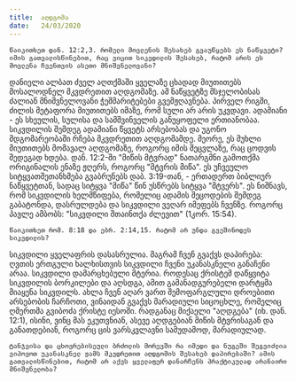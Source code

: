 ```yaml
---
title:  აღდგომა
date:   24/03/2020
---
```


`წაიკითხეთ დან. 12:2,3. რომელი მოვლენის შესახებ გვაუწყებს ეს ნაწყვეტი? იმის გათვალისწინებით, რაც ვიცით სიკვდილის შესახებ, რატომ არის ეს მოვლენა ჩვენთვის ასეთი მნიშვნელოვანი?`

დანიელი ალბათ ძველ აღთქმაში ყველაზე ცხადად მიუთითებს მოსალოდნელ მკვდრეთით აღდგომაზე. ამ ნაწყვეტზე მსჯელობისას ძალიან მნიშვნელოვანი ჭეშმარიტებები გვემჟღავნება. პირველ რიგში, ძილის მეტაფორა მიუთითებს იმაზე, რომ სული არ არის უკვდავი. ადამიანი - ეს სხეულის, სულისა და სამშვინველის განუყოფელი ერთიანობაა. სიკვდილის შემდეგ ადამიანი წყვეტს არსებობას და უგონო მდგომარეობაში რჩება მკვდრეთით აღდგომამდე. მეორე, ეს მუხლი მიუთითებს მომავალ აღდგომაზე, როგორც იმის შეცვლაზე, რაც ცოდვის შედეგად ხდება. დან. 12:2-ში "მიწის მტვრად" ნათარგმნი გამოთქმა ორიგინალის ენაზე ჟღერს, როგორც "მტვრის მიწა". ეს უჩვეულო სიტყვათშეთანხმება გვაბრუნებს დაბ. 3:19-თან, - ერთადერთ ბიბლიურ ნაწყვეტთან, სადაც სიტყვა "მიწა" წინ უსწრებს სიტყვა "მტვერს". ეს ნიშნავს, რომ სიკვდილის ხელმწიფება, რომელიც ადამის შეცოდების შემდეგ გაბატონდა, დასრულდება და სიკვდილი ვეღარ იმეფებს ჩვენზე. როგორც პავლე ამბობს: "სიკვდილი შთაინთქა ძლევით" (1კორ. 15:54).

`წაიკითხეთ რომ. 8:18 და ებრ. 2:14,15. რატომ არ უნდა გვეშინოდეს სიკვდილის?`

სიკვდილი ყველაფრის დასასრულია. მაგრამ ჩვენ გვაქვს დაპირება: ღვთის ერთგული ხალხისთვის სიკვდილი ჩვენი უკანასკნელი განაჩენი არაა. სიკვდილი დამარცხებული მტერია. როდესაც ქრისტემ დაწყვიტა სიკვდილის ბორკილები და აღსდგა, ამით გამანადგურებელი დარტყმა მიაყენა სიკვდილს. ახლა ჩვენ აღარ ვართ შემოფარგლული დროებითი არსებობის ჩარჩოთი, ვინაიდან გვაქვს მარადიული სიცოცხლე, რომელიც ღმერთმა გვიბოძა ქრისტე იესოში. რადგანაც მიქაელი "აღდგება" (იხ. დან. 12:1), ისინი, ვინც მას ეკუთვნიან, ასევე აღდგებიან მიწის მტვრისაგან და განათდებიან, როგორც ცის ვარსკვლავნი სამუდამოდ, მარადიულად.

`ტანჯვისა და ცხოვრებისეული ბრძოლის მორევში რა იმედი და ნუგეში შეგვიძლია ვიპოვოთ უკანასკნელ ჟამს მკვდრეთით აღდგომის შესახებ დაპირებაში? ამის გათვალისწინებით, რატომ არ აქვს ყველაფერ დანარჩენს პრაქტიკულად არანაირი მნიშვნელობა?`
